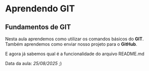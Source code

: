 # Aprendendo GIT
## Fundamentos de GIT

Nesta aula aprendemos como utilizar os comandos básicos do **GIT**.
Também aprendemos como enviar nosso projeto para o **GitHub**.

E agora já sabemos qual é a funcionalidade do arquivo README.md

Data da aula: *25/08/2025* ;)